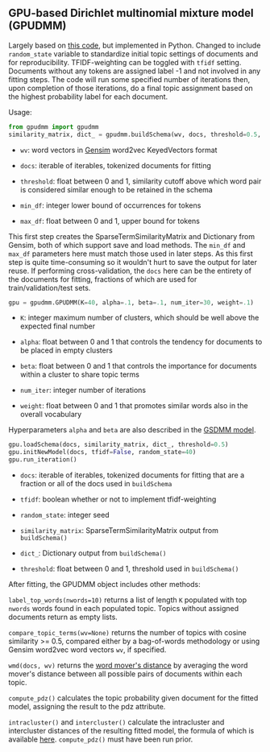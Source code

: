 ## GPU-based Dirichlet multinomial mixture model (GPUDMM)

Largely based on [this code](https://github.com/WHUIR/GPUDMM/tree/2b89d949557e99cbfce714a7c486f954f0c65ee8), but implemented in Python. Changed to include `random_state` variable to standardize initial topic settings of documents and for reproducibility. TFIDF-weighting can be toggled with `tfidf` setting. Documents without any tokens are assigned label -1 and not involved in any fitting steps. The code will run some specified number of iterations then, upon completion of those iterations, do a final topic assignment based on the highest probability label for each document.

Usage:
```python
from gpudmm import gpudmm
similarity_matrix, dict_ = gpudmm.buildSchema(wv, docs, threshold=0.5, min_df=1, max_df=1.0)
```

- `wv`: word vectors in [Gensim](https://radimrehurek.com/gensim_3.8.3/index.html) word2vec KeyedVectors format

- `docs`: iterable of iterables, tokenized documents for fitting

- `threshold`: float between 0 and 1, similarity cutoff above which word pair is considered similar enough to be retained in the schema

- `min_df`: integer lower bound of occurrences for tokens

- `max_df`: float between 0 and 1, upper bound for tokens

This first step creates the SparseTermSimilarityMatrix and Dictionary from Gensim, both of which support save and load methods. The `min_df` and `max_df` parameters here must match those used in later steps. As this first step is quite time-consuming so it wouldn't hurt to save the output for later reuse. If performing cross-validation, the `docs` here can be the entirety of the documents for fitting, fractions of which are used for train/validation/test sets.

```python
gpu = gpudmm.GPUDMM(K=40, alpha=.1, beta=.1, num_iter=30, weight=.1)
```

- `K`: integer maximum number of clusters, which should be well above the expected final number

- `alpha`: float between 0 and 1 that controls the tendency for documents to be placed in empty clusters

- `beta`: float between 0 and 1 that controls the importance for documents within a cluster to share topic terms

- `num_iter`: integer number of iterations

- `weight`: float between 0 and 1 that promotes similar words also in the overall vocabulary

Hyperparameters `alpha` and `beta` are also described in the [GSDMM model](https://github.com/nlgreenerton/thp-nlp/tree/main/gsdmm).

```python
gpu.loadSchema(docs, similarity_matrix, dict_, threshold=0.5)
gpu.initNewModel(docs, tfidf=False, random_state=40)
gpu.run_iteration()
```

- `docs`: iterable of iterables, tokenized documents for fitting that are a fraction or all of the docs used in `buildSchema`

- `tfidf`: boolean whether or not to implement tfidf-weighting

- `random_state`: integer seed

- `similarity_matrix`: SparseTermSimilarityMatrix output from `buildSchema()`

- `dict_`: Dictionary output from `buildSchema()`

- `threshold`: float between 0 and 1, threshold used in `buildSchema()`

After fitting, the GPUDMM object includes other methods:

`label_top_words(nwords=10)` returns a list of length `K` populated with top `nwords` words found in each populated topic. Topics without assigned documents return as empty lists.

`compare_topic_terms(wv=None)` returns the number of topics with cosine similarity >= 0.5, compared either by a bag-of-words methodology or using Gensim word2vec word vectors `wv`, if specified.

`wmd(docs, wv)` returns the [word mover's distance](http://proceedings.mlr.press/v37/kusnerb15.pdf) by averaging the word mover's distance between all possible pairs of documents within each topic.

`compute_pdz()` calculates the topic probability given document for the fitted model, assigning the result to the pdz attribute.

`intracluster()` and `intercluster()` calculate the intracluster and intercluster distances of the resulting fitted model, the formula of which is available [here](https://doi.org/10.1145/2488388.2488514). `compute_pdz()` must have been run prior.
